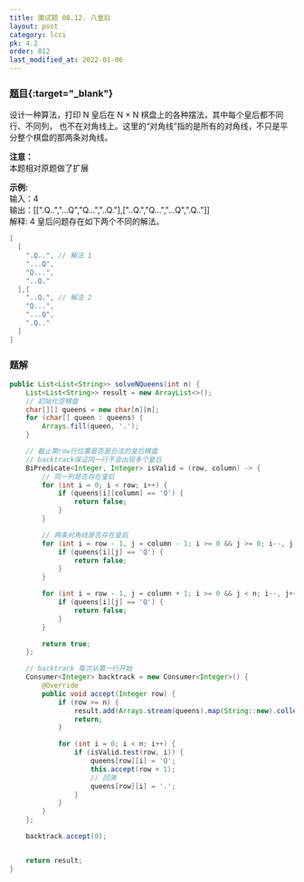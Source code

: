 ```yaml
---
title: 面试题 08.12. 八皇后
layout: post
category: lcci
pk: 4.2
order: 812
last_modified_at: 2022-01-06
---
```


### [题目](https://leetcode.cn/eight-queens-lcci/){:target="_blank"}

设计一种算法，打印 N 皇后在 N × N 棋盘上的各种摆法，其中每个皇后都不同行、不同列，
也不在对角线上。这里的“对角线”指的是所有的对角线，不只是平分整个棋盘的那两条对角线。

**注意：**  
本题相对原题做了扩展

**示例:**  
输入：4  
输出：[[".Q..","...Q","Q...","..Q."],["..Q.","Q...","...Q",".Q.."]]  
解释: 4 皇后问题存在如下两个不同的解法。  
```java
[
  [
    ".Q..", // 解法 1
    "...Q",
    "Q...",
    "..Q."
  ],[
    "..Q.", // 解法 2
    "Q...",
    "...Q",
    ".Q.."
  ]
]
```

### 题解

```java
public List<List<String>> solveNQueens(int n) {
    List<List<String>> result = new ArrayList<>();
    // 初始化空棋盘
    char[][] queens = new char[n][n];
    for (char[] queen : queens) {
        Arrays.fill(queen, '.');
    }

    // 截止第row行位置是否是合法的皇后棋盘
    // backtrack保证同一行不会出现多个皇后
    BiPredicate<Integer, Integer> isValid = (row, column) -> {
        // 同一列是否存在皇后
        for (int i = 0; i < row; i++) {
            if (queens[i][column] == 'Q') {
                return false;
            }
        }

        // 两条对角线是否存在皇后
        for (int i = row - 1, j = column - 1; i >= 0 && j >= 0; i--, j--) {
            if (queens[i][j] == 'Q') {
                return false;
            }
        }

        for (int i = row - 1, j = column + 1; i >= 0 && j < n; i--, j++) {
            if (queens[i][j] == 'Q') {
                return false;
            }
        }

        return true;
    };

    // backtrack 每次从第一行开始
    Consumer<Integer> backtrack = new Consumer<Integer>() {
        @Override
        public void accept(Integer row) {
            if (row >= n) {
                result.add(Arrays.stream(queens).map(String::new).collect(Collectors.toList()));
                return;
            }

            for (int i = 0; i < n; i++) {
                if (isValid.test(row, i)) {
                    queens[row][i] = 'Q';
                    this.accept(row + 1);
                    // 回溯
                    queens[row][i] = '.';
                }
            }
        }
    };

    backtrack.accept(0);


    return result;
}
```